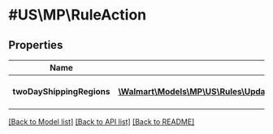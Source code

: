 # #US\MP\RuleAction

## Properties

Name | Type | Description | Notes
------------ | ------------- | ------------- | -------------
**twoDayShippingRegions** | [**\Walmart\Models\MP\US\Rules\UpdateShippingAreaToRuleRequestRulesActionsInnerTwoDayShippingRegionsInner[]**](UpdateShippingAreaToRuleRequestRulesActionsInnerTwoDayShippingRegionsInner.md) | List of two-day regions. | [optional]


[[Back to Model list]](../) [[Back to API list]](../../Api/US/MP) [[Back to README]](../../README.md)
